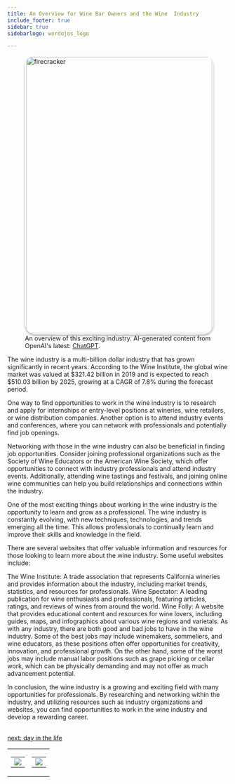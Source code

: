 ```yaml
---
title: An Overview for Wine Bar Owners and the Wine  Industry
include_footer: true
sidebar: true
sidebarlogo: wordojos_logo

---
```

<figure>
    <img src='/uploads/small/winebar.jpg' style="width: 100%;height: 630px;padding: 3px; box-shadow: 0 3px 5px rgba(0,0,0,.3);border-radius: 25px;overflow: hidden;border: none;" align="middle"; alt='firecracker';/>
    <figcaption>An overview of this exciting industry. AI-generated content from OpenAI's latest: <a href="https://openai.com/blog/chatgpt/" >ChatGPT</a>.</figcaption>
</figure>
<p>
The wine industry is a multi-billion dollar industry that has grown significantly in recent years. According to the Wine Institute, the global wine market was valued at $321.42 billion in 2019 and is expected to reach $510.03 billion by 2025, growing at a CAGR of 7.8% during the forecast period.

One way to find opportunities to work in the wine industry is to research and apply for internships or entry-level positions at wineries, wine retailers, or wine distribution companies. Another option is to attend industry events and conferences, where you can network with professionals and potentially find job openings.

Networking with those in the wine industry can also be beneficial in finding job opportunities. Consider joining professional organizations such as the Society of Wine Educators or the American Wine Society, which offer opportunities to connect with industry professionals and attend industry events. Additionally, attending wine tastings and festivals, and joining online wine communities can help you build relationships and connections within the industry.

One of the most exciting things about working in the wine industry is the opportunity to learn and grow as a professional. The wine industry is constantly evolving, with new techniques, technologies, and trends emerging all the time. This allows professionals to continually learn and improve their skills and knowledge in the field.

There are several websites that offer valuable information and resources for those looking to learn more about the wine industry. Some useful websites include:

The Wine Institute: A trade association that represents California wineries and provides information about the industry, including market trends, statistics, and resources for professionals.
Wine Spectator: A leading publication for wine enthusiasts and professionals, featuring articles, ratings, and reviews of wines from around the world.
Wine Folly: A website that provides educational content and resources for wine lovers, including guides, maps, and infographics about various wine regions and varietals.
As with any industry, there are both good and bad jobs to have in the wine industry. Some of the best jobs may include winemakers, sommeliers, and wine educators, as these positions often offer opportunities for creativity, innovation, and professional growth. On the other hand, some of the worst jobs may include manual labor positions such as grape picking or cellar work, which can be physically demanding and may not offer as much advancement potential.

In conclusion, the wine industry is a growing and exciting field with many opportunities for professionals. By researching and networking within the industry, and utilizing resources such as industry organizations and websites, you can find opportunities to work in the wine industry and develop a rewarding career.

<br>
<a href="https://workdojos.com/winebar/day-in-the-life">next: day in the life</a>
</p>
<table border="0" cellpadding="0" cellspacing="0" width="600" id="templateColumns">
    <tr>
        <td align="center" valign="top" width="50%" class="templateColumnContainer">
            <table border="0" cellpadding="10" cellspacing="0" height="100%" width="100px">
                <tr>
                    <td class="leftColumnContent">
                      <a href="https://winebar.workdojos.com">
                        <img src="/uploads/dash.png" class="columnImage" />
                    </td>
                </tr>
            </table>
        </td>
        <td align="center" valign="top" width="50%" class="templateColumnContainer">
            <table border="0" cellpadding="10" cellspacing="0" height="100%" width="100px">
                <tr>
                    <td class="rightColumnContent">
                      <a href="https://videogamers.workdojos.com">
                        <img src="/uploads/randomdojo.png" class="columnImage" />
                    </td>
            </table>
        </td>
    </tr>
</table>